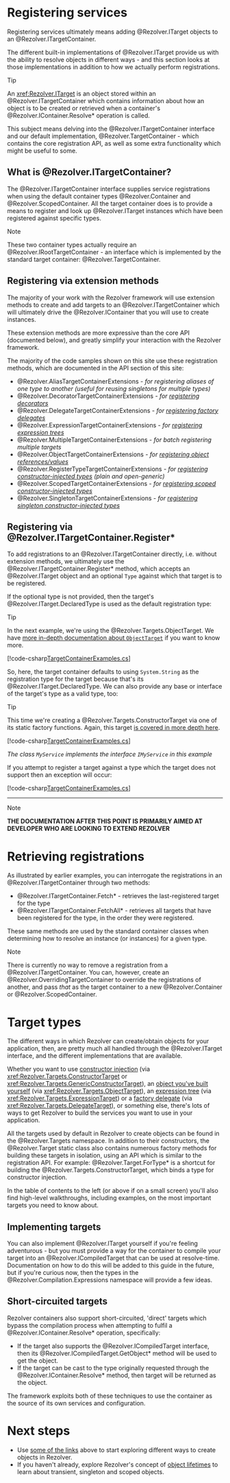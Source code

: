 ﻿# Registering services

Registering services ultimately means adding @Rezolver.ITarget objects to an @Rezolver.ITargetContainer.

The different built-in implementations of @Rezolver.ITarget provide us with the ability to resolve objects
in different ways - and this section looks at those implementations in addition to how we actually perform
registrations.

> [!TIP]
> An <xref:Rezolver.ITarget> is an object stored within an @Rezolver.ITargetContainer which contains 
> information about how an object is to be created or retrieved when a container's @Rezolver.IContainer.Resolve* 
> operation is called.

This subject means delving into the @Rezolver.ITargetContainer interface and our default implementation, 
@Rezolver.TargetContainer - which contains the core registration API, as well as some extra functionality which
might be useful to some.

## What is @Rezolver.ITargetContainer?

The @Rezolver.ITargetContainer interface supplies service registrations when using the default
container types @Rezolver.Container and @Rezolver.ScopedContainer.  All the target container does is to provide a means
to register and look up @Rezolver.ITarget instances which have been registered against specific types.

> [!NOTE]
> These two container types actually require an @Rezolver.IRootTargetContainer - an interface which is implemented
> by the standard target container: @Rezolver.TargetContainer.

## Registering via extension methods

The majority of your work with the Rezolver framework will use extension methods to create and add targets to
an @Rezolver.ITargetContainer which will ultimately drive the @Rezolver.IContainer that you will use to create instances.

These extension methods are more expressive than the core API (documented below), and greatly simplify your interaction
with the Rezolver framework.

The majority of the code samples shown on this site use these registration methods, which are documented in the API section
of this site:

- @Rezolver.AliasTargetContainerExtensions *- for registering aliases of one type to another (useful for reusing singletons for multiple types)*
- @Rezolver.DecoratorTargetContainerExtensions *- for [registering decorators](decorators.md)*
- @Rezolver.DelegateTargetContainerExtensions *- for [registering factory delegates](delegates.md)*
- @Rezolver.ExpressionTargetContainerExtensions *- for [registering expression trees](expressions.md)*
- @Rezolver.MultipleTargetContainerExtensions *- for batch registering multiple targets*
- @Rezolver.ObjectTargetContainerExtensions *- for [registering object references/values](objects.md)*
- @Rezolver.RegisterTypeTargetContainerExtensions *- for [registering constructor-injected types](constructor-injection/index.md) (plain and open-generic)*
- @Rezolver.ScopedTargetContainerExtensions *- for [registering scoped constructor-injected types](lifetimes/scoped.md)*
- @Rezolver.SingletonTargetContainerExtensions *- for [registering singleton constructor-injected types](lifetimes/singleton.md)*

## Registering via @Rezolver.ITargetContainer.Register*

To add registrations to an @Rezolver.ITargetContainer directly, i.e. without extension methods, we ultimately use the 
@Rezolver.ITargetContainer.Register* method, which accepts an @Rezolver.ITarget object and an optional `Type` against 
which that target is to be registered.

If the optional type is not provided, then the target's @Rezolver.ITarget.DeclaredType is used as the default
registration type:

> [!TIP]
> In the next example, we're using the @Rezolver.Targets.ObjectTarget.
> We have [more in-depth documentation about `ObjectTarget`](objects.md) if you want to know more.

[!code-csharp[TargetContainerExamples.cs](../../../../test/Rezolver.Tests.Examples/TargetContainerExamples.cs#example1)]

So, here, the target container defaults to using `System.String` as the registration type for the target
because that's its @Rezolver.ITarget.DeclaredType.  We can also provide any base or interface of the target's type
as a valid type, too:

> [!TIP]
> This time we're creating a @Rezolver.Targets.ConstructorTarget via one of its static factory functions.
> Again, this target [is covered in more depth here](constructor-injection/index.md).

[!code-csharp[TargetContainerExamples.cs](../../../../test/Rezolver.Tests.Examples/TargetContainerExamples.cs#example2)]

*The class `MyService` implements the interface `IMyService` in this example*

If you attempt to register a target against a type which the target does not support then an exception will occur:

[!code-csharp[TargetContainerExamples.cs](../../../../test/Rezolver.Tests.Examples/TargetContainerExamples.cs#example3)]

***

> [!NOTE]
> **THE DOCUMENTATION AFTER THIS POINT IS PRIMARILY AIMED AT DEVELOPER WHO ARE LOOKING TO EXTEND REZOLVER**

# Retrieving registrations

As illustrated by earlier examples, you can interrogate the registrations in an @Rezolver.ITargetContainer through two methods:

- @Rezolver.ITargetContainer.Fetch* - retrieves the last-registered target for the type
- @Rezolver.ITargetContainer.FetchAll* - retrieves all targets that have been registered for the type, in the order they were registered.

These same methods are used by the standard container classes when determining how to resolve an instance (or instances) for
a given type.

> [!NOTE]
> There is currently no way to remove a registration from a @Rezolver.ITargetContainer.  You can, however, create
> an @Rezolver.OverridingTargetContainer to override the registrations of another, and pass *that* as the target
> container to a new @Rezolver.Container or @Rezolver.ScopedContainer.

# Target types

The different ways in which Rezolver can create/obtain objects for your application, then, are pretty much all handled 
through the @Rezolver.ITarget interface, and the different implementations that are available.

Whether you want to use [constructor injection](constructor-injection/index.md) (via <xref:Rezolver.Targets.ConstructorTarget> or 
<xref:Rezolver.Targets.GenericConstructorTarget>), 
an [object you've built yourself](objects.md) (via <xref:Rezolver.Targets.ObjectTarget>), an 
[expression tree](expressions.md) (via <xref:Rezolver.Targets.ExpressionTarget>) or a [factory delegate](delegates.md) 
(via <xref:Rezolver.Targets.DelegateTarget>), or something else, there's lots of ways to get Rezolver to build the services 
you want to use in your application.

All the targets used by default in Rezolver to create objects can be found in the @Rezolver.Targets namespace.  In addition to their
constructors, the @Rezolver.Target static class also contains numerous factory methods for building these targets in isolation, using
an API which is similar to the registration API.  For example: @Rezolver.Target.ForType* is a shortcut for building the 
@Rezolver.Targets.ConstructorTarget, which binds a type for constructor injection.

In the table of contents to the left (or above if on a small screen) you'll also find high-level walkthroughs, including examples, 
on the most important targets you need to know about.

## Implementing targets

You can also implement @Rezolver.ITarget yourself if you're feeling adventurous - but you must provide a way for the
container to compile your target into an @Rezolver.ICompiledTarget that can be used at resolve-time.  Documentation 
on how to do this will be added to this guide in the future, but if you're curious now, then the types in the 
@Rezolver.Compilation.Expressions namespace will provide a few ideas.

## Short-circuited targets

Rezolver containers also support short-circuited, 'direct' targets which bypass the compilation process when attempting 
to fulfil a @Rezolver.IContainer.Resolve* operation, specifically:

- If the target also supports the @Rezolver.ICompiledTarget interface, then its @Rezolver.ICompiledTarget.GetObject* method
will be used to get the object.
- If the target can be cast to the type originally requested through the @Rezolver.IContainer.Resolve* method, then target
will be returned as the object.

The framework exploits both of these techniques to use the container as the source of its own services and configuration.

# Next steps

- Use [some of the links](#target-types) above to start exploring different ways to create objects in Rezolver.
- If you haven't already, explore Rezolver's concept of [object lifetimes](lifetimes/index.md) to learn about transient, singleton and scoped objects.